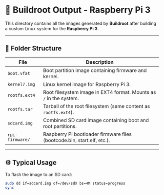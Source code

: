 # 🧩 Buildroot Output - Raspberry Pi 3

This directory contains all the images generated by **Buildroot** after building a custom Linux system for the **Raspberry Pi 3**.

---

## 📁 Folder Structure

| File | Description |
|------|--------------|
| `boot.vfat` | Boot partition image containing firmware and kernel. |
| `kernel7.img` | Linux kernel image for Raspberry Pi 3. |
| `rootfs.ext4` | Root filesystem image in EXT4 format. Mounts as `/` in the system. |
| `rootfs.tar` | Tarball of the root filesystem (same content as `rootfs.ext4`). |
| `sdcard.img` | Combined SD card image containing boot and root partitions. |
| `rpi-firmware/` | Raspberry Pi bootloader firmware files (bootcode.bin, start.elf, etc.). |

---

## ⚙️ Typical Usage

To flash the image to an SD card:

```bash
sudo dd if=sdcard.img of=/dev/sdX bs=4M status=progress
sync
